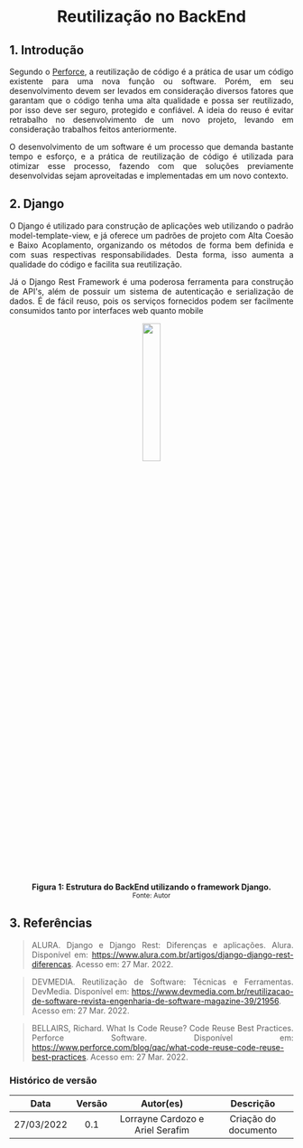 # <center> Reutilização no BackEnd

<div align="justify">

## 1. Introdução
Segundo o [Perforce](https://www.perforce.com/blog/qac/what-code-reuse-code-reuse-best-practices), a reutilização de código é a prática de usar um código existente para uma nova função ou software. Porém, em seu desenvolvimento devem ser levados em consideração diversos fatores que garantam que o código tenha uma alta qualidade e possa ser reutilizado, por isso deve ser seguro, protegido e confiável. A ideia do reuso é evitar retrabalho no desenvolvimento de um novo projeto, levando em consideração trabalhos feitos anteriormente.

O desenvolvimento de um software é um processo que demanda bastante tempo e esforço, e a prática de reutilização de código é utilizada para otimizar esse processo, fazendo com que soluções previamente desenvolvidas sejam aproveitadas e implementadas em um novo contexto.

## 2. Django

O Django é utilizado para construção de aplicações web utilizando o padrão model-template-view, e já oferece um padrões de projeto com Alta Coesão e Baixo Acoplamento, organizando os métodos de forma bem definida e com suas respectivas responsabilidades. Desta forma, isso aumenta a qualidade do código e facilita sua reutilização.

Já o Django Rest Framework é uma poderosa ferramenta para construção de API's, além de possuir um sistema de autenticação e serialização de dados. É de fácil reuso, pois os serviços fornecidos podem ser facilmente consumidos tanto por interfaces web quanto mobile

<p align='center'>
    <img src='assets/images/reutilizacao/backend/django.png' width=25% height=auto>
    <figcaption align='center'>
        <b>Figura 1: Estrutura do BackEnd utilizando o framework Django.</b>
        <br>
        <small>Fonte: Autor</small>
    </figcaption>
</p>

## 3. Referências

> ALURA. Django e Django Rest: Diferenças e aplicações. Alura. Disponível em: <https://www.alura.com.br/artigos/django-django-rest-diferencas>. Acesso em: 27 Mar. 2022.

> DEVMEDIA. Reutilização de Software: Técnicas e Ferramentas. DevMedia. Disponível em: <https://www.devmedia.com.br/reutilizacao-de-software-revista-engenharia-de-software-magazine-39/21956>. Acesso em: 27 Mar. 2022.

> BELLAIRS, Richard. What Is Code Reuse? Code Reuse Best Practices. Perforce Software. Disponível em: <https://www.perforce.com/blog/qac/what-code-reuse-code-reuse-best-practices>. Acesso em: 27 Mar. 2022.


</div>

### Histórico de versão

|    Data    | Versão |           Autor(es)              |      Descrição       |
| :--------: | :----: | :------------------------------: | :------------------: |
| 27/03/2022 |  0.1   | Lorrayne Cardozo e Ariel Serafim | Criação do documento |